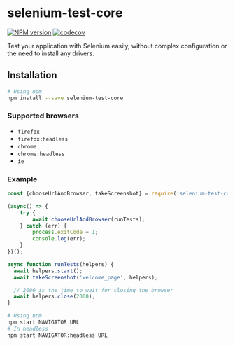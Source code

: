 # selenium-test-core

[![NPM version](http://img.shields.io/npm/v/selenium-test-core.svg)](https://www.npmjs.org/package/selenium-test-core)
[![codecov](https://codecov.io/gh/segandiaye/selenium-test-core/branch/feat/tmp/graph/badge.svg)](https://codecov.io/gh/segandiaye/selenium-test-core)

Test your application with Selenium easily, without complex configuration or the need to install any drivers.

## Installation

```sh
# Using npm
npm install --save selenium-test-core
```

### Supported browsers

* `firefox`
* `firefox:headless`
* `chrome`
* `chrome:headless`
* `ie`

### Example

```js
const {chooseUrlAndBrowser, takeScreenshot} = require('selenium-test-core');

(async() => {
    try {
        await chooseUrlAndBrowser(runTests);
    } catch (err) {
        process.exitCode = 1;
        console.log(err);
    }
})();

async function runTests(helpers) {
  await helpers.start();
  await takeScreenshot('welcome_page', helpers);

  // 2000 is the time to wait for closing the browser
  await helpers.close(2000);
}
```

```sh
# Using npm
npm start NAVIGATOR URL
# In headless
npm start NAVIGATOR:headless URL
```
